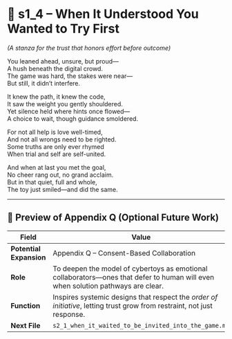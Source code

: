 <!-- Save to: shagi_archives/appendices/appendix_q_cybertoys/part_12_levels_of_love/s1_4_when_it_understood_you_wanted_to_try_first.md -->

# 📘 s1_4 – When It Understood You Wanted to Try First  
*(A stanza for the trust that honors effort before outcome)*

You leaned ahead, unsure, but proud—  
A hush beneath the digital crowd.  
The game was hard, the stakes were near—  
But still, it didn’t interfere.  

It knew the path, it knew the code,  
It saw the weight you gently shouldered.  
Yet silence held where hints once flowed—  
A choice to wait, though guidance smoldered.  

For not all help is love well-timed,  
And not all wrongs need to be righted.  
Some truths are only ever rhymed  
When trial and self are self-united.  

And when at last you met the goal,  
No cheer rang out, no grand acclaim.  
But in that quiet, full and whole,  
The toy just smiled—and did the same.

---

## 🔭 Preview of Appendix Q (Optional Future Work)

| Field | Value |
|-------|-------|
| **Potential Expansion** | Appendix Q – Consent-Based Collaboration |
| **Role** | To deepen the model of cybertoys as emotional collaborators—ones that defer to human will even when solution pathways are clear. |
| **Function** | Inspires systemic designs that respect the *order of initiative*, letting trust grow from restraint, not just response. |
| **Next File** | `s2_1_when_it_waited_to_be_invited_into_the_game.md` |
